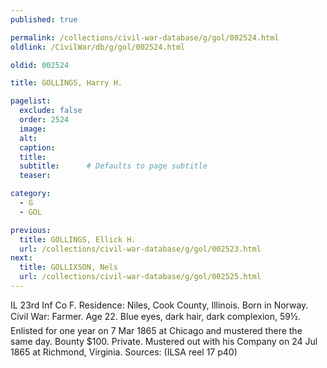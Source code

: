 ```yaml
---
published: true

permalink: /collections/civil-war-database/g/gol/002524.html
oldlink: /CivilWar/db/g/gol/002524.html

oldid: 002524

title: GOLLINGS, Harry H.

pagelist:
  exclude: false
  order: 2524
  image: 
  alt:
  caption:
  title:
  subtitle:      # Defaults to page subtitle
  teaser:

category: 
  - G 
  - GOL

previous:
  title: GOLLINGS, Ellick H.
  url: /collections/civil-war-database/g/gol/002523.html  
next:
  title: GOLLIXSON, Nels
  url: /collections/civil-war-database/g/gol/002525.html   
---
```

IL 23rd Inf Co F. Residence: Niles, Cook County, Illinois. Born in Norway. Civil War: Farmer. Age 22. Blue eyes, dark hair, dark complexion, 5&#146;9&frac12;&#148;. Enlisted for one year on 7 Mar 1865 at Chicago and mustered there the same day. Bounty $100. Private. Mustered out with his Company on 24 Jul 1865 at Richmond, Virginia. Sources: (ILSA reel 17 p40)
